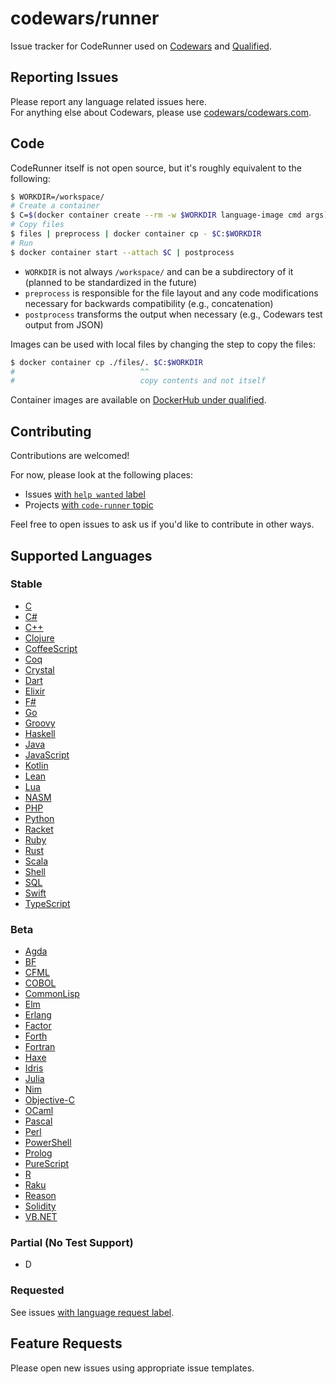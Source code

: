 # codewars/runner

Issue tracker for CodeRunner used on [Codewars][codewars] and [Qualified][qualified].

## Reporting Issues

Please report any language related issues here.  
For anything else about Codewars, please use [codewars/codewars.com].

## Code

CodeRunner itself is not open source, but it's roughly equivalent to the following:

```bash
$ WORKDIR=/workspace/
# Create a container
$ C=$(docker container create --rm -w $WORKDIR language-image cmd args)
# Copy files
$ files | preprocess | docker container cp - $C:$WORKDIR
# Run
$ docker container start --attach $C | postprocess
```

- `WORKDIR` is not always `/workspace/` and can be a subdirectory of it (planned to be standardized in the future)
- `preprocess` is responsible for the file layout and any code modifications necessary for backwards compatibility (e.g., concatenation)
- `postprocess` transforms the output when necessary (e.g., Codewars test output from JSON)

Images can be used with local files by changing the step to copy the files:

```bash
$ docker container cp ./files/. $C:$WORKDIR
#                            ^^
#                            copy contents and not itself
```

Container images are available on [DockerHub under qualified][qualified-dockerhub].

## Contributing

Contributions are welcomed!

For now, please look at the following places:

- Issues [with `help wanted` label][help-wanted]
- Projects [with `code-runner` topic][code-runner-projects]

Feel free to open issues to ask us if you'd like to contribute in other ways.

## Supported Languages

<!--
TODO Move language docs to docs.codewars.com/languages/
-->

### Stable

- [C](https://github.com/codewars/codewars.com/wiki/Language-C)
- [C#](https://github.com/codewars/codewars.com/wiki/Language-C-Sharp)
- [C++](https://github.com/codewars/codewars.com/wiki/Language-Cpp)
- [Clojure](https://github.com/codewars/codewars.com/wiki/Language-Clojure)
- [CoffeeScript](https://github.com/codewars/codewars.com/wiki/Language-CoffeeScript)
- [Coq](https://github.com/codewars/codewars.com/wiki/Language-Coq)
- [Crystal](https://github.com/codewars/codewars.com/wiki/Language-Crystal)
- [Dart](https://github.com/codewars/codewars.com/wiki/Language-Dart)
- [Elixir](https://github.com/codewars/codewars.com/wiki/Language-Elixir)
- [F#](https://github.com/codewars/codewars.com/wiki/Language-F-Sharp)
- [Go](https://github.com/codewars/codewars.com/wiki/Language-Go)
- [Groovy](https://github.com/codewars/codewars.com/wiki/Language-Groovy)
- [Haskell](https://github.com/codewars/codewars.com/wiki/Language-Haskell)
- [Java](https://github.com/codewars/codewars.com/wiki/Language-Java)
- [JavaScript](https://github.com/codewars/codewars.com/wiki/Language-JavaScript)
- [Kotlin](https://github.com/codewars/codewars.com/wiki/Language-Kotlin)
- [Lean](https://github.com/codewars/codewars.com/wiki/Language-Lean)
- [Lua](https://github.com/codewars/codewars.com/wiki/Language-Lua)
- [NASM](https://github.com/codewars/codewars.com/wiki/Language-NASM)
- [PHP](https://github.com/codewars/codewars.com/wiki/Language-PHP)
- [Python](https://github.com/codewars/codewars.com/wiki/Language-Python)
- [Racket](https://github.com/codewars/codewars.com/wiki/Language-Racket)
- [Ruby](https://github.com/codewars/codewars.com/wiki/Language-Ruby)
- [Rust](https://github.com/codewars/codewars.com/wiki/Language-Rust)
- [Scala](https://github.com/codewars/codewars.com/wiki/Language-Scala)
- [Shell](https://github.com/codewars/codewars.com/wiki/Language-Shell)
- [SQL](https://github.com/codewars/codewars.com/wiki/Language-SQL)
- [Swift](https://github.com/codewars/codewars.com/wiki/Language-Swift)
- [TypeScript](https://github.com/codewars/codewars.com/wiki/Language-TypeScript)

### Beta

- [Agda](https://github.com/codewars/codewars.com/wiki/Language-Agda)
- [BF](https://github.com/codewars/codewars.com/wiki/Language-BF)
- [CFML](https://github.com/codewars/codewars.com/wiki/Language-CFML)
- [COBOL](https://github.com/codewars/codewars.com/wiki/Language-COBOL)
- [CommonLisp](https://github.com/codewars/codewars.com/wiki/Language-CommonLisp)
- [Elm](https://github.com/codewars/codewars.com/wiki/Language-Elm)
- [Erlang](https://github.com/codewars/codewars.com/wiki/Language-Erlang)
- [Factor](https://github.com/codewars/codewars.com/wiki/Language-Factor)
- [Forth](https://github.com/codewars/codewars.com/wiki/Language-Forth)
- [Fortran](https://github.com/codewars/codewars.com/wiki/Language-Fortran)
- [Haxe](https://github.com/codewars/codewars.com/wiki/Language-Haxe)
- [Idris](https://github.com/codewars/codewars.com/wiki/Language-Idris)
- [Julia](https://github.com/codewars/codewars.com/wiki/Language-Julia)
- [Nim](https://github.com/codewars/codewars.com/wiki/Language-Nim)
- [Objective-C](https://github.com/codewars/codewars.com/wiki/Language-Objective-C)
- [OCaml](https://github.com/codewars/codewars.com/wiki/Language-OCaml)
- [Pascal](https://github.com/codewars/codewars.com/wiki/Language-Pascal)
- [Perl](https://github.com/codewars/codewars.com/wiki/Language-Perl)
- [PowerShell](https://github.com/codewars/codewars.com/wiki/Language-PowerShell)
- [Prolog](https://github.com/codewars/codewars.com/wiki/Language-Prolog)
- [PureScript](https://github.com/codewars/codewars.com/wiki/Language-PureScript)
- [R](https://github.com/codewars/codewars.com/wiki/Language-R)
- [Raku](https://github.com/codewars/codewars.com/wiki/Language-Raku)
- [Reason](https://github.com/codewars/codewars.com/wiki/Language-Reason)
- [Solidity](https://github.com/codewars/codewars.com/wiki/Language-Solidity)
- [VB.NET](https://github.com/codewars/codewars.com/wiki/Language-VB)

### Partial (No Test Support)

- D

### Requested

See issues [with language request label][language-requests].

## Feature Requests

Please open new issues using appropriate issue templates.

[codewars]: https://www.codewars.com
[qualified]: https://www.qualified.io
[codewars/codewars.com]: https://github.com/codewars/codewars.com
[qualified-dockerhub]: https://hub.docker.com/u/qualified
[help-wanted]: https://github.com/codewars/runner/issues?q=label%3A%22help+wanted%22+is%3Aissue+is%3Aopen+sort%3Aupdated-desc
[code-runner-projects]: https://github.com/search?q=topic%3Acode-runner+org%3Acodewars&type=Repositories
[language-requests]: https://github.com/codewars/runner/issues?q=is%3Aissue+is%3Aopen+sort%3Aupdated-desc+label%3Arequest%2Flanguage
